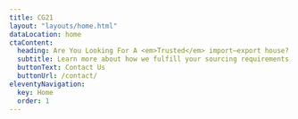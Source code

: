 ```yaml
---
title: CG21
layout: "layouts/home.html"
dataLocation: home
ctaContent:
  heading: Are You Looking For A <em>Trusted</em> import–export house?
  subtitle: Learn more about how we fulfill your sourcing requirements by leveraging our presence at major gateway ports.
  buttonText: Contact Us
  buttonUrl: /contact/
eleventyNavigation:
  key: Home
  order: 1
---
```

